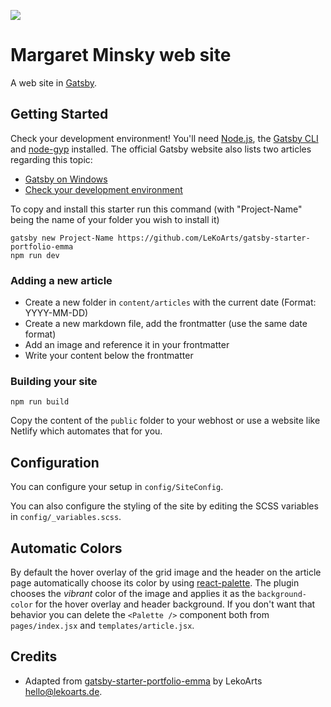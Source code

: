 ![](https://i.imgur.com/M0nwIVi.png)

# Margaret Minsky web site

A web site in [Gatsby](https://www.gatsbyjs.org/).

## Getting Started

Check your development environment! You'll need [Node.js](https://nodejs.org/en/), the [Gatsby CLI](https://www.gatsbyjs.org/docs/) and [node-gyp](https://github.com/nodejs/node-gyp#installation) installed. The official Gatsby website also lists two articles regarding this topic:
- [Gatsby on Windows](https://www.gatsbyjs.org/docs/gatsby-on-windows/)
- [Check your development environment](https://www.gatsbyjs.org/tutorial/part-one/#check-your-development-environment)

To copy and install this starter run this command (with "Project-Name" being the name of your folder you wish to install it)

```
gatsby new Project-Name https://github.com/LeKoArts/gatsby-starter-portfolio-emma
npm run dev
```

### Adding a new article

- Create a new folder in ``content/articles`` with the current date (Format: YYYY-MM-DD)
- Create a new markdown file, add the frontmatter (use the same date format)
- Add an image and reference it in your frontmatter
- Write your content below the frontmatter

### Building your site

```
npm run build
```
Copy the content of the ``public`` folder to your webhost or use a website like Netlify which automates that for you.

## Configuration

You can configure your setup in ``config/SiteConfig``.

You can also configure the styling of the site by editing the SCSS variables in ``config/_variables.scss``.

## Automatic Colors

By default the hover overlay of the grid image and the header on the article page automatically choose its color by using [react-palette](https://github.com/leonardokl/react-palette).
The plugin chooses the *vibrant* color of the image and applies it as the ``background-color`` for the hover overlay and header background. If you don't want that behavior you can delete the ``<Palette />`` component both from ``pages/index.jsx`` and ``templates/article.jsx``.

## Credits

- Adapted from [gatsby-starter-portfolio-emma](https://github.com/LeKoArts/gatsby-starter-portfolio-emma) by LekoArts <hello@lekoarts.de>.
